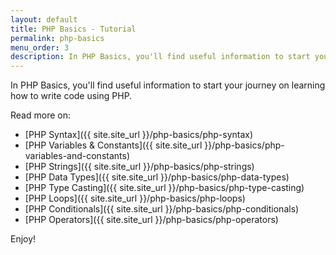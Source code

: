 ```yaml
---
layout: default
title: PHP Basics - Tutorial
permalink: php-basics
menu_order: 3
description: In PHP Basics, you'll find useful information to start your journey on learning how to write code using PHP.
---
```

In PHP Basics, you'll find useful information to start your journey on learning how to write code using PHP.

Read more on:

- [PHP Syntax]({{ site.site_url }}/php-basics/php-syntax)
- [PHP Variables & Constants]({{ site.site_url }}/php-basics/php-variables-and-constants)
- [PHP Strings]({{ site.site_url }}/php-basics/php-strings)
- [PHP Data Types]({{ site.site_url }}/php-basics/php-data-types)
- [PHP Type Casting]({{ site.site_url }}/php-basics/php-type-casting)
- [PHP Loops]({{ site.site_url }}/php-basics/php-loops)
- [PHP Conditionals]({{ site.site_url }}/php-basics/php-conditionals)
- [PHP Operators]({{ site.site_url }}/php-basics/php-operators)

Enjoy!
